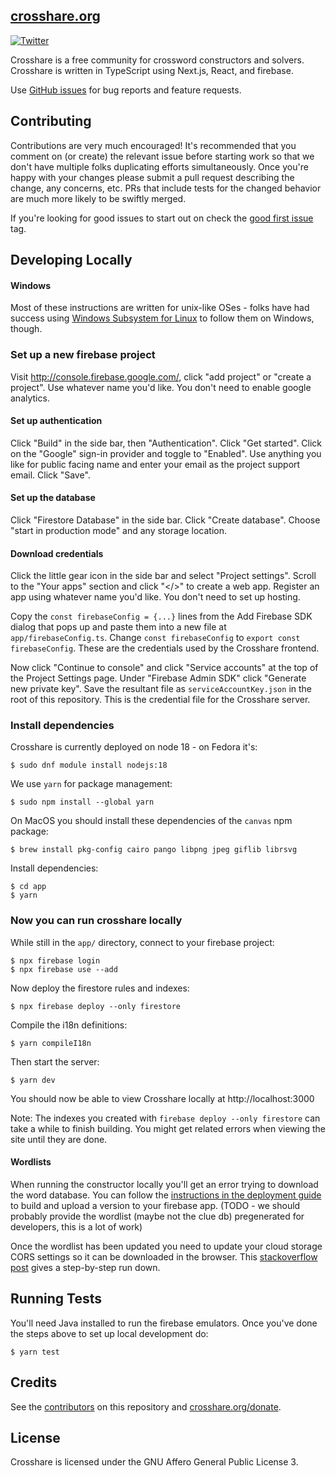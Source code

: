 ## [crosshare.org](https://crosshare.org)

[![Twitter](https://img.shields.io/twitter/follow/crosshareapp?style=social)](https://twitter.com/crosshareapp)

Crosshare is a free community for crossword constructors and solvers. Crosshare is written in TypeScript using Next.js, React, and firebase.

Use [GitHub issues](https://github.com/mdirolf/crosshare/issues) for bug reports and feature requests.

## Contributing

Contributions are very much encouraged! It's recommended that you comment on (or create) the relevant issue before starting work so that we don't have multiple folks duplicating efforts simultaneously. Once you're happy with your changes please submit a pull request describing the change, any concerns, etc. PRs that include tests for the changed behavior are much more likely to be swiftly merged.

If you're looking for good issues to start out on check the [good first issue](https://github.com/mdirolf/crosshare/issues?q=is%3Aissue+is%3Aopen+label%3A"good+first+issue") tag.

## Developing Locally

#### Windows

Most of these instructions are written for unix-like OSes - folks have had success using [Windows Subsystem for Linux](https://docs.microsoft.com/en-us/windows/wsl/about) to follow them on Windows, though.

### Set up a new firebase project

Visit http://console.firebase.google.com/, click "add project" or "create a project". Use whatever name you'd like. You don't need to enable google analytics.

#### Set up authentication

Click "Build" in the side bar, then "Authentication". Click "Get started". Click on the "Google" sign-in provider and toggle to "Enabled". Use anything you like for public facing name and enter your email as the project support email. Click "Save".

#### Set up the database

Click "Firestore Database" in the side bar. Click "Create database". Choose "start in production mode" and any storage location.

#### Download credentials

Click the little gear icon in the side bar and select "Project settings". Scroll to the "Your apps" section and click "</>" to create a web app. Register an app using whatever name you'd like. You don't need to set up hosting. 

Copy the `const firebaseConfig = {...}` lines from the Add Firebase SDK dialog that pops up and paste them into a new file at `app/firebaseConfig.ts`. Change `const firebaseConfig` to `export const firebaseConfig`. These are the credentials used by the Crosshare frontend.

Now click "Continue to console" and click "Service accounts" at the top of the Project Settings page. Under "Firebase Admin SDK" click "Generate new private key". Save the resultant file as `serviceAccountKey.json` in the root of this repository. This is the credential file for the Crosshare server.

### Install dependencies

Crosshare is currently deployed on node 18 - on Fedora it's:

```shell
$ sudo dnf module install nodejs:18
```

We use `yarn` for package management:
```shell
$ sudo npm install --global yarn
```

On MacOS you should install these dependencies of the `canvas` npm package:
```shell
$ brew install pkg-config cairo pango libpng jpeg giflib librsvg
```

Install dependencies:
```shell
$ cd app
$ yarn
```

### Now you can run crosshare locally

While still in the `app/` directory, connect to your firebase project:
```shell
$ npx firebase login
$ npx firebase use --add
```

Now deploy the firestore rules and indexes:
```shell
$ npx firebase deploy --only firestore
```

Compile the i18n definitions:
```shell
$ yarn compileI18n
```

Then start the server:
```shell
$ yarn dev
```

You should now be able to view Crosshare locally at http://localhost:3000

Note: The indexes you created with `firebase deploy --only firestore` can take a while to finish building. You might get related errors when viewing the site until they are done.

#### Wordlists

When running the constructor locally you'll get an error trying to download the word database. You can follow the [instructions in the deployment guide](/DEPLOY.md#updating-wordlist--clue-database) to build and upload a version to your firebase app. (TODO - we should probably provide the wordlist (maybe not the clue db) pregenerated for developers, this is a lot of work)

Once the wordlist has been updated you need to update your cloud storage CORS settings so it can be downloaded in the browser. This [stackoverflow post](https://stackoverflow.com/a/58613527) gives a step-by-step run down.

## Running Tests

You'll need Java installed to run the firebase emulators. Once you've done the steps above to set up local development do:

```shell
$ yarn test
```

## Credits

See the [contributors](https://github.com/mdirolf/crosshare/graphs/contributors) on this repository and [crosshare.org/donate](https://crosshare.org/donate).

## License

Crosshare is licensed under the GNU Affero General Public License 3.
